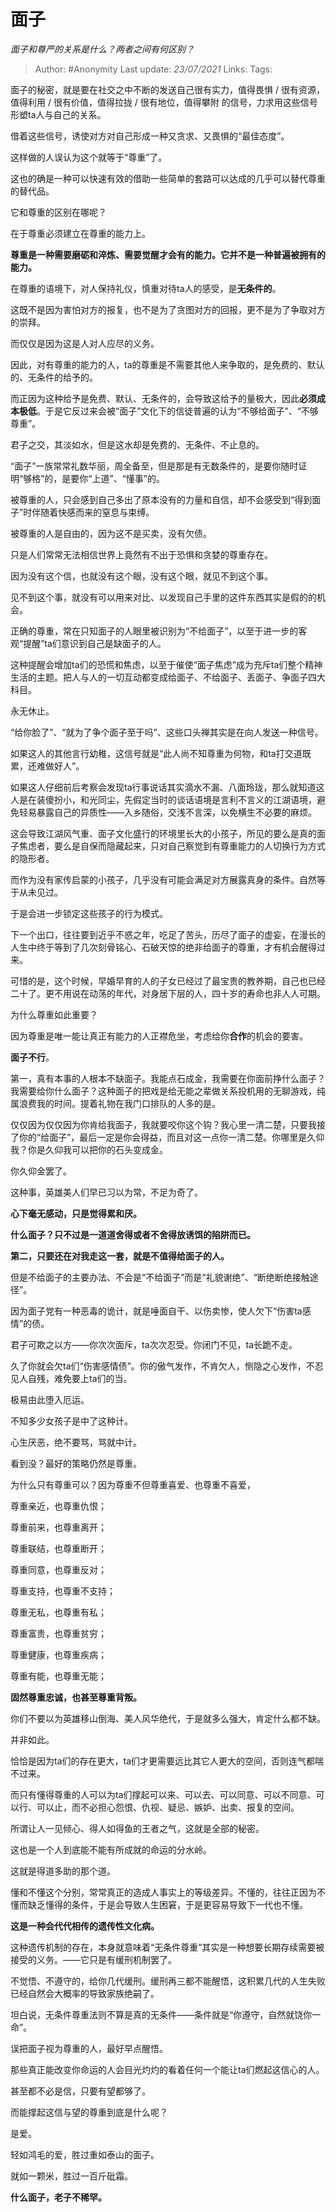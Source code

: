 # 面子
*面子和尊严的关系是什么？两者之间有何区别？*

> Author: #Anonymity
> Last update: *23/07/2021* 
> Links:
> Tags:   



面子的秘密，就是要在社交之中不断的发送自己很有实力，值得畏惧 / 很有资源，值得利用 / 很有价值，值得拉拢 / 很有地位，值得攀附 的信号，力求用这些信号形塑ta人与自己的关系。

借着这些信号，诱使对方对自己形成一种又贪求、又畏惧的“最佳态度”。

这样做的人误认为这个就等于“尊重”了。

这也的确是一种可以快速有效的借助一些简单的套路可以达成的几乎可以替代尊重的替代品。

它和尊重的区别在哪呢？

在于尊重必须建立在尊重的能力上。

**尊重是一种需要磨砺和淬炼、需要觉醒才会有的能力。它并不是一种普遍被拥有的能力。**

在尊重的语境下，对人保持礼仪，慎重对待ta人的感受，是**无条件的**。

这既不是因为害怕对方的报复，也不是为了贪图对方的回报，更不是为了争取对方的崇拜。

而仅仅是因为这是人对人应尽的义务。

因此，对有尊重的能力的人，ta的尊重是不需要其他人来争取的，是免费的、默认的、无条件的给予的。

而正因为这种给予是免费、默认、无条件的，会导致这给予的量极大，因此**必须成本极低**。于是它反过来会被“面子”文化下的信徒普遍的认为“不够给面子”、“不够尊重”。

君子之交，其淡如水，但是这水却是免费的、无条件、不止息的。

“面子”一族常常礼数华丽，周全备至，但是那是有无数条件的，是要你随时证明“够格”的，是要你“上道”、“懂事”的。

被尊重的人，只会感到自己多出了原本没有的力量和自信，却不会感受到“得到面子”时伴随着快感而来的窒息与束缚。

被尊重的人是自由的，因为这不是买卖，没有欠债。

只是人们常常无法相信世界上竟然有不出于恐惧和贪婪的尊重存在。

因为没有这个信，也就没有这个眼，没有这个眼，就见不到这个事。

见不到这个事，就没有可以用来对比、以发现自己手里的这件东西其实是假的的机会。

正确的尊重，常在只知面子的人眼里被识别为“不给面子”，以至于进一步的客观“提醒”ta们意识到自己是缺面子的人。

这种提醒会增加ta们的恐慌和焦虑，以至于催使“面子焦虑”成为充斥ta们整个精神生活的主题。把人与人的一切互动都变成给面子、不给面子、丢面子、争面子四大科目。

永无休止。

“给你脸了”、“就为了争个面子至于吗”、这些口头禅其实是在向人发送一种信号。

如果这人的其他言行幼稚，这信号就是“此人尚不知尊重为何物，和ta打交道既累，还难做好人”。

如果这人仔细前后考察会发现ta行事说话其实滴水不漏、八面玲珑，那么就知道这人是在装傻扮小，和光同尘，先假定当时的谈话语境是言利不言义的江湖语境，避免轻易暴露自己的异质性——入乡随俗，交浅不言深，以免横生不必要的麻烦。

这会导致江湖风气重、面子文化盛行的环境里长大的小孩子，所见的要么是真的面子焦虑者，要么是自保而隐藏起来，只对自己察觉到有尊重能力的人切换行为方式的隐形者。

而作为没有家传启蒙的小孩子，几乎没有可能会满足对方展露真身的条件。自然等于从未见过。

于是会进一步锁定这些孩子的行为模式。

下一个出口，往往要到近乎不惑之年，吃足了苦头，历尽了面子的虚妄，在漫长的人生中终于等到了几次刻骨铭心、石破天惊的绝非给面子的尊重，才有机会醒得过来。

可惜的是，这个时候，早婚早育的人的子女已经过了最宝贵的教养期，自己也已经二十了。更不用说在动荡的年代，对身居下层的人，四十岁的寿命也非人人可期。

为什么尊重如此重要？

因为尊重是唯一能让真正有能力的人正襟危坐，考虑给你**合作**的机会的要害。

**面子不行**。

第一，真有本事的人根本不缺面子。我能点石成金，我需要在你面前挣什么面子？我需要给你什么面子？这种面子的把戏是给无能之辈做关系投机用的无聊游戏，纯属浪费我的时间。提着礼物在我门口排队的人多的是。

仅仅因为仅仅因为你肯给我面子，我就要咬你这个钩？我心里一清二楚，只要我接了你的“给面子”，最后一定是你会得益，而且对这一点你一清二楚。你哪里是久仰我？你是久仰我可以把你的石头变成金。

你久仰金罢了。

这种事，英雄美人们早已习以为常，不足为奇了。

**心下毫无感动，只是觉得累和厌。**

**什么面子？只不过是一道道舍得或者不舍得放诱饵的陷阱而已。**

**第二，只要还在对我走这一套，就是不值得给面子的人。**

但是不给面子的主要办法、不会是“不给面子”而是“礼貌谢绝”、“断绝断绝接触途径”。

因为面子党有一种恶毒的诡计，就是唾面自干、以伤卖惨，使人欠下“伤害ta感情”的债。

君子可欺之以方——你次次面斥，ta次次忍受。你闭门不见，ta长跪不走。

久了你就会欠ta们“伤害感情债”。你的傲气发作，不肯欠人，恻隐之心发作，不忍见人自残，难免要上ta们的当。

极易由此堕入厄运。

不知多少女孩子是中了这种计。

心生厌恶，绝不要骂，骂就中计。

看到没？最好的策略仍然是尊重。

  


为什么只有尊重可以？因为尊重不但尊重喜爱、也尊重不喜爱，

尊重亲近，也尊重仇恨；

尊重前来，也尊重离开；

尊重联结，也尊重断开；

尊重同意，也尊重反对；

尊重支持，也尊重不支持；

尊重无私，也尊重有私；

尊重富贵，也尊重贫穷；

尊重健康，也尊重疾病；

尊重有能，也尊重无能；

**固然尊重忠诚，也甚至尊重背叛。**

  


你们不要以为英雄移山倒海、美人风华绝代，于是就多么强大，肯定什么都不缺。

并非如此。

恰恰是因为ta们的存在更大，ta们才更需要远比其它人更大的空间，否则连气都喘不过来。

而只有懂得尊重的人可以为ta们撑起可以来、可以去、可以同意、可以不同意、可以行、可以止，而不必担心怨恨、仇视、疑忌、嫉妒、出卖、报复的空间。

所谓让人一见倾心、得人如得鱼的王者之气，这就是全部的秘密。

这也是一个人到底能不能有所成就的命运的分水岭。

这就是得道多助的那个道。

懂和不懂这个分别，常常真正的造成人事实上的等级差异。不懂的，往往正因为不懂而缺乏懂得的条件，于是会导致人生困窘，于是更容易导致下一代也不懂。

**这是一种会代代相传的遗传性文化病。**

这种遗传机制的存在，本身就意味着“无条件尊重”其实是一种想要长期存续需要被接受的义务。——它只是有缓刑机制罢了。

不觉悟、不遵守的，给你几代缓刑。缓刑再三都不能醒悟，这积累几代的人生失败已经自然会大概率的导致家族绝嗣了。

坦白说，无条件尊重法则不算是真的无条件——条件就是“你遵守，自然就饶你一命”。

误把面子视为尊重的人，最好早点醒悟。

  


那些真正能改变你命运的人会目光灼灼的看着任何一个能让ta们燃起这信心的人。

甚至都不必是信，只要有望都够了。

而能撑起这信与望的尊重到底是什么呢？

是爱。

  


轻如鸿毛的爱，胜过重如泰山的面子。

就如一颗米，胜过一百斤砒霜。

  


**什么面子，老子不稀罕。**



